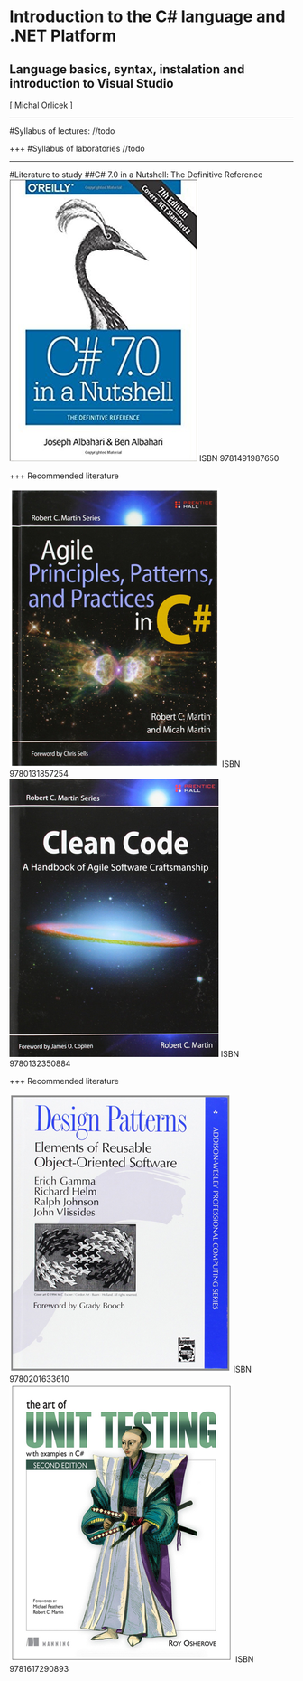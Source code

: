 # Introduction to the C# language and .NET Platform
## Language basics, syntax, instalation and introduction to Visual Studio
<div class="right">
[ Michal Orlicek <xorlic00@stud.fit.vutbr.cz> ]
</div>

---
#Syllabus of lectures:
//todo

+++
#Syllabus of laboratories
//todo

---
#Literature to study
##C# 7.0 in a Nutshell: The Definitive Reference
<img src="./Assets/img/CsharpinNUtshell.jpg" />
ISBN 9781491987650

+++
Recommended literature
<div class="left">
    <img src="./Assets/img/PrincipesPatternsPracticesinCsharp.png" />
    ISBN 9780131857254
</div>
<div class="right">
    <img src="./Assets/img/CleanCode.png" />
    ISBN 9780132350884
</div>

+++
Recommended literature
<div class="left">
    <img src="./Assets/img/DesignPatterns.png" />
    ISBN 9780201633610
</div>
<div class="right">
    <img src="./Assets/img/UnitTesting.png" />
    ISBN 9781617290893
</div>